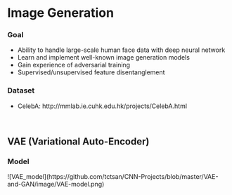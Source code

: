 
<h1>Image Generation</h1>

<h3>Goal</h3>
<ul>
  <li>Ability to handle large-scale human face data with deep neural network</li>
  <li>Learn and implement well-known image generation models</li>
  <li>Gain experience of adversarial training</li>
  <li>Supervised/unsupervised feature disentanglement</li>
</ul>

<h3>Dataset</h3>
<ul>
  <li>CelebA</b>: http://mmlab.ie.cuhk.edu.hk/projects/CelebA.html</li>
</ul>
</br>

<h2>VAE (Variational Auto-Encoder)</h2>

<h3>Model</h3>
![VAE_model](https://github.com/tctsan/CNN-Projects/blob/master/VAE-and-GAN/image/VAE-model.png)
